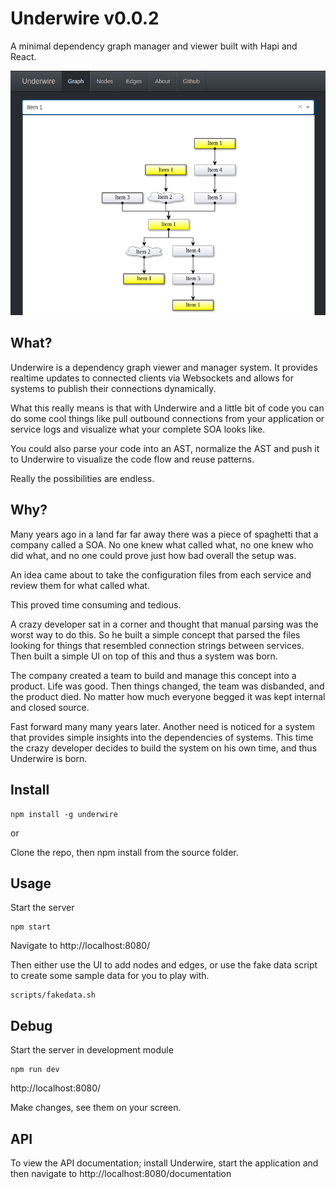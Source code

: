 Underwire v0.0.2
===

A minimal dependency graph manager and viewer built with Hapi and React.

![Graph View](https://raw.githubusercontent.com/underwire/underwire/master/docs/screenshots/graph.png)

What?
---

Underwire is a dependency graph viewer and manager system. It provides realtime updates to connected clients via Websockets and allows for systems to publish their connections dynamically.

What this really means is that with Underwire and a little bit of code you can do some cool things like pull outbound connections from your application or service logs and visualize what your complete SOA looks like.

You could also parse your code into an AST, normalize the AST and push it to Underwire to visualize the code flow and reuse patterns.

Really the possibilities are endless.

Why?
---

Many years ago in a land far far away there was a piece of spaghetti that a company called a SOA. No one knew what called what, no one knew who did what, and no one could prove just how bad overall the setup was.

An idea came about to take the configuration files from each service and review them for what called what.

This proved time consuming and tedious.

A crazy developer sat in a corner and thought that manual parsing was the worst way to do this. So he built a simple concept that parsed the files looking for things that resembled connection strings between services. Then built a simple UI on top of this and thus a system was born.

The company created a team to build and manage this concept into a product. Life was good. Then things changed, the team was disbanded, and the product died. No matter how much everyone begged it was kept internal and closed source.

Fast forward many many years later. Another need is noticed for a system that provides simple insights into the dependencies of systems. This time the crazy developer decides to build the system on his own time, and thus Underwire is born.

Install
---

```
npm install -g underwire
```

or

Clone the repo, then npm install from the source folder.

Usage
---

Start the server

```
npm start
```

Navigate to http://localhost:8080/

Then either use the UI to add nodes and edges, or use the fake data script to
create some sample data for you to play with.

```
scripts/fakedata.sh
```

Debug
---

Start the server in development module

```
npm run dev
```

http://localhost:8080/

Make changes, see them on your screen.

API
---

To view the API documentation; install Underwire, start the application and then navigate to http://localhost:8080/documentation
